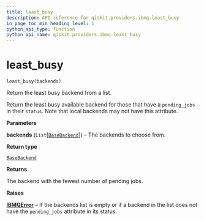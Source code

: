 ```yaml
---
title: least_busy
description: API reference for qiskit.providers.ibmq.least_busy
in_page_toc_min_heading_level: 1
python_api_type: function
python_api_name: qiskit.providers.ibmq.least_busy
---
```


# least\_busy

<span id="qiskit.providers.ibmq.least_busy" />

`least_busy(backends)`

Return the least busy backend from a list.

Return the least busy available backend for those that have a `pending_jobs` in their `status`. Note that local backends may not have this attribute.

**Parameters**

**backends** (`List`\[[`BaseBackend`](qiskit.providers.BaseBackend "qiskit.providers.basebackend.BaseBackend")]) – The backends to choose from.

**Return type**

[`BaseBackend`](qiskit.providers.BaseBackend "qiskit.providers.basebackend.BaseBackend")

**Returns**

The backend with the fewest number of pending jobs.

**Raises**

[**IBMQError**](qiskit.providers.ibmq.IBMQError "qiskit.providers.ibmq.IBMQError") – If the backends list is empty or if a backend in the list does not have the `pending_jobs` attribute in its status.

